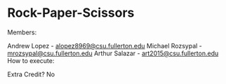 # Rock-Paper-Scissors

Members:

Andrew Lopez - alopez8969@csu.fullerton.edu
Michael Rozsypal - mrozsypal@csu.fullerton.edu
Arthur Salazar - art2015@csu.fullerton.edu
How to execute:

Extra Credit? No

